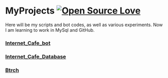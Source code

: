 # MyProjects [![Open Source Love](https://firstcontributions.github.io/open-source-badges/badges/open-source-v1/open-source.png)](https://github.com/firstcontributions/open-source-badges)
Here will be my scripts and bot codes, as well as various experiments.
Now I am learning to work in MySql and GitHub.

### [Internet_Cafe_bot](Python/Telebots/Internet_cafe_bot.md)
### [Internet_Cafe_Database](SQL/Internet_cafe/Internet_cafe_database.md)
### [Btrch](RenPy/Birch_Scripts/Birch_Doc.md)